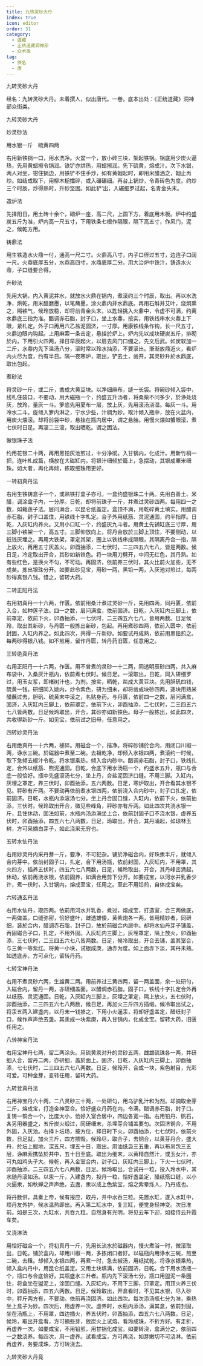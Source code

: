 ```yaml
---
title: 九转灵砂大丹
index: true
icon: editor
order: 31
category:
  - 道藏
  - 正统道藏洞神部
  - 众术类
tag:
  - 佚名
  - 唐
---
```


九转灵砂大丹  

经名：九转灵砂大丹。未着撰人，似出唐代。一卷。底本出处：《正统道藏》洞神部众街类。  

九转灵砂大丹  

炒灵砂法  

用水银一斤　硫黄四两  

右用新铁锅一口，用水洗净。火盆一个，放小砖三块，架起铁锅。锅底用少炭火逼热，先用黄蜡擦令锅润。铁铲亦烘热，用蜡擦润。先下硫黄，熔成汁。次下水银，两人对坐，钳住锅边，用铁铲不住手炒，如有黄姻起时，即用米醋洒之，姻止再炒。如结成取下，用柳木槌擂碎，或入碾碾细。再台上锅炒，令青砖色为度。约炒三个时辰，炒得熟时，升砂坚固。如此铲‘出，入碾细罗过起，名青金头末。  

造炉法  

先择阳日，用土砖十余个，砌炉一座，高二尺，上圆下方，着底用木板。炉中约盛炭五斤为准，炉内高一尺五寸，下用铁条七根作隔眼，隔下高五寸，作风门，泥之，候乾方用。  

铸鼎法  

用生铁造水火鼎一付，通高一尺二寸。火鼎高八寸，内子口径过五寸，边连子口阔一尺。火鼎底厚五分，水鼎高四寸，水鼎底厚二分。用大治炉中铁汁，铸造水火鼎，子口缝要合得。  

升砂法  

先用大锅，内入黄泥并水，就放水火鼎在锅内，煮滚约三个时辰，取出。再以水洗净，烘乾，用米醋磨墨，以笔蘸墨，涂火鼎内并水鼎底。再用石斛并艾叶，烧炯熏之，隔铁气，候玲放稳，却将前青金头末，以匙轻挑入火鼎中，令虚不可满，约离水鼎底三指为准。醋调赤石脂，封子口，坐上水鼎，按实，用铁线串水火鼎上下眼，紧札定。外子口再用六乙盐泥固济，一寸厚。用康铁线条作钩，长一尺五寸，火鼎边眼内钩起。上用麻索一条击定，悬挂於炉上。炉内先以成块硬炭五斤，排砌於内，下用引火四两，择日早辰起火，以扇去风门口绷之，先文后武。如炭软加一二斤，水鼎内先下温汤八分，滚时常以玲水抽添，不要滚出。渐渐放鼎近火，看炉内火尽为度，约有半日。隔一夜寒炉，取出，铲去土，凿开，其灵砂升於水鼎底，取出包起。  

煮砂法  

将灵砂一斤，或二斤，凿成大黄豆块。以净细麻布，缝一长袋。将碗砂倾入袋中，线札住袋口，不要动，用大磁瓶一个，约盛五升汤者，将桑柴不问多少，於诤处烧灰，放玲，量灰一斗。箩底先用夏布一层，放上灰，先用滚汤浇湿。每灰一斗。用冷水二斗。旋倾入箩内淋之，宁水少些，汁稠为妙。取汁倾入瓶中，放在火盆内，用炭火煨滚。却将前袋中砂，悬挂在瓶内居中，谓之悬胎。用慢火煨如蟹眼滚，煮七伏时日足。再滚二三滚，取出晒乾。谓之困法。  

做银珠子法  

约用花银二十两，再用黑铅灰池煎过，十分净彻。入甘锅内，化成汁。用新竹梢一把，连叶札成篇，横放在大磁缸内，将银汁细倾於篇上，急摆动，其银成粟米细珠。如大者，再化再倾，拣取细珠用更好。  

一转初真丹法  

右用生铁铸盒子一个，或熟铁打盒子亦可。一盒约盛银珠二十两。先用白善土、米醋，调涂盒子内，一分厚。日乾，却将前珠子一斤，并煮过灵砂四两。每用四一之数，如栽莲子法。层问满合，以昆仑纸盖定。盒顶不满，用乾碎黄土填实。用醋调赤石脂，封子口盖住，用铁线十字札定。合子外用纸筋、灵泥通固，约半指厚。日乾，入灰缸内养火。又用小口缸一个，约盛灰九斗者。用黄土先铺缸底三寸厚，用三脚小铁架一个，高五寸。三脚仰放向上，将丹合放於三脚上顶住，不要侧动，以纸钱灰埋之。再用大铁架，罩定其架，圈上以铁线串成隔眼，其隔离丹合一指，隔上放火，再用五寸灰盖火。卯酉抽添，二七伏时，二三四五六七八，皆是两数。候日足，冷定取出开合，其砂如新铁色。将一块用刀劈开，中间无红色，其丹熟。如有些红色，是换火不匀，不可动。再固济，依前养三伏时，其火比前火加些，无不成矣。拣出银珠分开。如要此砂见宝，用砂一两，黑铅一两，入灰池对煎过，每两砂得真银八钱。惜之，留转大药。  

二转正阳丹法  

右用初真丹一十六两，作匮。依前用桑汁煮过灵砂一斤，先用四两，同丹匮，依前入合，如种莲子法。四一之数，层问满盒，依前固济。日乾，入灰缸内三脚上，依前罩定，依前下火，卯酉抽添，一七伏时，二三四五六七八，皆用两数。日足候玲，取出其新砂，与丹匮一般拣出新砂，包起。再用煮砂四两，依前入匮中，依前封固，入缸内养之。如此四次，共得一斤新砂。如要试丹成熟，依前用黑铅煎之。每两砂得银八钱。如不煎用，留作丹匮，转丹药旧匮，任意用之。  

三转绝真丹法  

右用正阳丹一十六两，作匮。用不曾煮的灵砂一十二两，同透明辰砂四两，共入麻布袋中，入桑灰汁瓶内，依前煮七伏时。候日足。一滚取出，日乾，同入研细罗过，用玉女浆，即楮树汁也，为剂。按实，晒乾，凿成大黄豆块。先用胆矾四钱，硫黄一钱，研细同入姚内，炒令紫色，研为细末，却将凿成块砂四两，逐块用熟米醋蘸过去，胆矾、硫黄末中滚之，名贴身药。与丹匮，依前四一之数，层问满盒，固济，入灰缸内三脚上，依前罩定，依前下火，卯酉抽添，二七伏时，二三四五六七八皆两数。日足候玲取出，开合，其砂亦如新铁色。母子一般拣出，如此四次，共收得新砂一斤。如见宝，依前试之旧母，任意用之。  

四转妙灵丹法  

右用绝真丹一十六两，槌碎。用磁合一个，揩净。将碎砂铺於合内，用闭口川椒一两，诤水三碗。於磁器中煮至二碗。去祖乾净，却倾入水银四两，煮滚约一时候，取下急倾去椒汁令乾。将水银乘热，倾入合内砂中。醋调赤石脂，封子口，铁线扎定，合外以纸筋、煦泥通固。日乾，合底下用水汤瓶一个，约盛水五升，瓶口与合底一般恰好。瓶中先盛滚汤七分，坐上丹，合盐泥固济口缝。不用三脚。入缸内，灰埋之罩定，养三伏时，卯酉抽添，五六两数。日足，寒炉取出，开合看其水银不见。秤砂有斤两。不要动再依前煮水银四两，依前浇入合内砂中，封子口扎定，依前固济。日乾，水瓶内添滚汤七分。坐上丹合固口缝，入缸内，依前下火，依前抽添，三伏时。候玲取出开合，微见些峰角，秤砂亦有斤两。如此四次共浇水银一斤，且住休动，固法如前，水瓶内汤添满坐上合，依前封固子口不浇水银，虚养五伏时，卯酉抽添，四五六七八两数，日足，玲取出，开合，其丹涌起，如琼林玉树，方可采摘白芽子，如此浇采无穷也。  

五转水仙丹法  

右用妙灵丹内采丹芽一斤，要净，不可犯杂。铺於净磁合内，好珠汞半斤，就倾入合内芽中。依前封固子口，扎定，合下用汤瓶，依前封固，入灰缸内，不用罩，其火四方，插养五伏时，四五六七八两数，日足，候玲取出，开合，其丹峰峦涌起，休动，依前再浇水银，依前固养，如满合用剪下分开。如要成宝，以河水并乳香少许，煮一伏时，入甘锅内，熔成至宝，任用之。至此不用铅煎，自体成宝矣。  

六转通玄丹法  

右用水仙丹，取四两。依前用河水并乳香，煮过，熔成宝，打造室，合三两做底，一两做盖。口缝弥密，恰好盛叶，雌透雄倭，黄紫炮各一两，皆用精妙者，同研细，装於合内，醋调赤石脂，封子口，放於前磁合内居中。却将水仙丹芽子铺盖，再固磁合子口，扎定，不用外固。入灰缸内三脚上，灰埋罩定，隔上放火，卯酉抽添，三七伏时，二三四五六七八皆两数。日足，候冷取出，开合去铺，盖其室合，与三黄一等紫红。将黄一小块，试银成庚，通赤为度。如上面赤下淡，其丹未熟。如透底赤，方可点化，留转丹药。  

七转宝神丹法  

右用不煮灵砂六两，生雄黄二两。用前养过三黄四两，留一两盖面，余一处研匀，入磁合内，留丹一两，亦研细盖面。以醋调赤石脂，固子口，铁线十字扎定合外再以纸筋、灵泥通固。日乾，入灰缸内三脚上，灰埋之罩定，隔上放火，五七伏时，卯酉抽添，二三四五六七八两数，候日足，再加火三斤四方插缎。候冷取出试之，将汞五两入建盏内，以丹末一钱掺之，下用小火逼汞，将却好盏盖定，醋纸封子口，候作声声绝去盏。其汞成一块紫庚，再入甘锅内，化成金宝。留转大药，旧匮任用之。  

八转神宝丹法  

右用宝神丹七两，留二两涂头。用硫黄汞对升的灵砂五两，雌雄硫珠各一两，并研细入合，留丹二两，亦研细，盖於面上。固济，日乾，入灰缸内三脚上，卯酉抽添，七七伏时，二三四五六七八两数。日足，候玲开，合成一块，紫色射目，光彩可爱。可种金芽，变转任用，留转大药。  

九转登真丹法  

右用神宝丹六十两，二八灵砂三十两，一处研匀，用乌驴乳汁和为剂。却摘取金芽二斤，熔成宝，打造金神室合。恰好盛众丹药在内，令满。醋调赤石脂，封子口。复铸一铜合一个，比度大小，恰好入室合居中，四边各宽一指。右用铅丹、矾石，各另用器盛之，五斤炭火缎过，同研细末，杀埋芽合铺盖要匀。次固济铜合，不用外固，入灰池。右择卜坛场，按方位，择日时下火，卯酉抽添，七七伏时，依前火数，日足就，加火三斤，四方插毁。候玲尽，取合子，去铜合，以黄芽丹合，盛大丹，於坛上掘地，深五尺，埋五十日，取出。用油纸袅三五重，再以布帛包三五层，诤麻索携坠於井中，五十日至底。取出为细末，以黄精自然汁，或玉女汁，亦可丸如鸡头子大。候乾，再入金室合内，封子口，灰缸内三脚上，下火一七伏时，卯酉抽添，二三四五六七八两数，日足。候玲取出，合试丹一粒，投入玲水中，其水随丹滚如汤。以汞一斤，入建盏内，投丹一粒，恰好盏盖定，醋纸搭口缝，以小火逼汞，如秋蝉之声声绝，去盏，汞以成上色紫宝，熔之紫晕烁人，乃丹成也。  

将丹数供，具奏上帝，候有报应，取丹，井中水吞三粒。先置水缸，遂入水缸中，烦丹友外护，候水温热即出。再入第二缸水中，复三缸，便觉身轻神变。次日准前。如是三次，九缸水，共吞九粒。自然身有光明，将见云车下迎，如接侍云升霞车矣。  

又浇淋法  

用恰好磁合一个，将初真丹一斤，先用长流水於磁器内，慢火煮浴一时，微滚取出，日乾。铺於盒内，却用川椒一两，多拣闭口者好。以磁瓶内用诤水三碗，煎至二碗，去租。却倾入水银四两，再煮一时，急去椒汤，用纸拭乾。将诤水银乘热，倾入盒内丹中，用昆仑纸盖定。又用土块填满，依前固济，日乾。合下用水汤瓶一个，瓶口与合底恰好。其瓶盛水三升者。瓶内先下滚汤七分。瓶口用盥泥一条圈住，将盒坐在盥泥上，涂固口缝。入灰缸内，不用下三脚，只罩定。用顶火养三伏时，卯酉抽添，四五六两数。日足，候玲取出，开盒看时，不见其水银，尽入砂中，秤斤两方有，不要动。依前再浇固济。如此四次。每次添汤瓶七分为准，乘热坐上盒子为妙。四次后，用虚养一次。虚养时，水瓶内添汤，满其盒，依前封固，坐在汤瓶上，不用罩，四边插火，养五伏时，卯酉抽添，四五六七八两数。日足，候玲，取出开盒看，方可摘些芽，放炭火上试熔，看玲成珠，不折方好。有走折，再虚养一次。如要成宝，不用铅煎，用甘锅化成宝。如要转浇，盒满分之，依前四一之数浇养。每四次，用一虚养。试看成宝，方可再浇，如芽嫩切不可浇淋。依前再虚养，务要成珠，方可转浇去。  

九转灵砂大丹竟  

